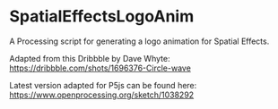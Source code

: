 # SpatialEffectsLogoAnim
A Processing script for generating a logo animation for Spatial Effects.

Adapted from this Dribbble by Dave Whyte: https://dribbble.com/shots/1696376-Circle-wave

Latest version adapted for P5js can be found here: https://www.openprocessing.org/sketch/1038292